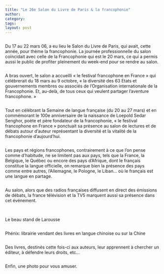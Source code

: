 ```yaml
---
title: "Le 26e Salon du Livre de Paris & la francophonie"
author:
category: 
tags: 
layout: post
---
```



<img src="http://www.francaisblog.com/fy/images/francophonie1.jpg" alt="" />

Du 17 au 22 mars 06, a eu lieu le Salon du Livre de Paris, qui avait, cette année, pour thème la francophonie. La journée professionnelle du salon coïncidait avec celle de la Francophonie qui est le 20 mars, ce qui a permis aussi le public de profiter pleinement du week-end pour se rendre au salon.

<img src="http://www.francaisblog.com/fy/images/panorama1.jpg" alt="" />

A bras ouvert, le salon a accueilli « le festival francophone en France » qui célébrerait du 18 mars au 9 octobre, « la diversité des 63 Etats et gouvernements membres ou associés de l’Organisation internationale de la Francophonie. Et, au-delà, de tous ceux qui veulent partager l’aventure francophone. »

<img src="http://www.francaisblog.com/fy/images/arbre_de_drapeaux1.jpg" alt="" />

Tout en célébrant la Semaine de langue française (du 20 au 27 mars) et en commémorant le 100e anniversaire de la naissance de Loepold Sedar Senghor, poète et père fondateur de la francophonie, « le festival francophone en France » ponctuait sa présence au salon de lectures et de débats autour d’auteur représentant la diversité et la vitalité de la francophonie d’aujourd’hui. 

<img src="http://www.francaisblog.com/fy/images/senghor1.jpg" alt="" />

Les pays et régions francophones, contrairement à ce que l’on pense comme d’habitude, ne se limitent pas aux pays, tels que la France, la Belgique, le Québec ou encore des pays d’Afrique, dont le français constitue la langue officielle, on remarque bien la présence des pays comme entre autres, l’Allemagne, le Pologne, le Liban… où le français est  une langue en partage.

<img src="http://www.francaisblog.com/fy/images/pologne1.jpg" alt="" />

Au salon, alors que des radios françaises diffusent en direct des émissions de débats, la france télévision et la TV5 marquent aussi sa présence dans cet événement.

<img src="http://www.francaisblog.com/fy/images/radio_live1.jpg" alt="" />

<img src="http://www.francaisblog.com/fy/images/france_television1.jpg" alt="" />

Le beau stand de Larousse

<img src="http://www.francaisblog.com/fy/images/larousse1.jpg" alt="" />

Phénix: librairie vendant des livres en langue chinoise ou sur la Chine

<img src="http://www.francaisblog.com/fy/images/librairie_phenix1.jpg" alt="" />

Des livres, destinés cette fois-ci aux auteurs, leur apprennent à chercher un éditeur, à défendre leurs droits, etc…

<img src="http://www.francaisblog.com/fy/images/auteurediteur1.jpg" alt="" />

Enfin, une photo pour vous amuser.

<img src="http://www.francaisblog.com/fy/images/king_kong1.jpg" alt="" />

